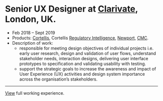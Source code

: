 # Senior UX Designer at [Clarivate](https://clarivate.com/), London, UK.
* Feb 2018 – Sept 2019
* Products: [Cortellis](https://www.cortellis.com), Cortellis [Regulatory Intelligence](https://clarivate.com/cortellis/solutions/regulatory-intelligence-solutions/), [Newport](https://www.apicomesfirst.com), [CMC](https://apps.dev-snapshot.clarivate.com/cmc/home).
* Description of work: 
  - responsible for meeting design objectives of individual projects i.e. early user research, design and validation of user flows, understand stakeholder needs, interaction designs, delivering user interface prototypes to specification and validating usability with testing. 
  - support the strategic goals to increase the awareness and impact of User Experience (UX) activities and design system importance across the organisation’s stakeholders.

---

[View](/working_experience.md) full working experience.
